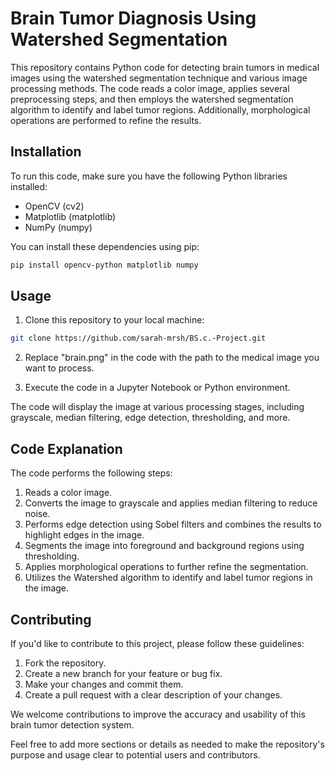 # Brain Tumor Diagnosis Using Watershed Segmentation

This repository contains Python code for detecting brain tumors in medical images using the watershed segmentation technique and various image processing methods. The code reads a color image, applies several preprocessing steps, and then employs the watershed segmentation algorithm to identify and label tumor regions. Additionally, morphological operations are performed to refine the results.

## Installation

To run this code, make sure you have the following Python libraries installed:

- OpenCV (cv2)
- Matplotlib (matplotlib)
- NumPy (numpy)

You can install these dependencies using pip:

```bash
pip install opencv-python matplotlib numpy
```

## Usage

1. Clone this repository to your local machine:
   
```bash
git clone https://github.com/sarah-mrsh/BS.c.-Project.git
```

2. Replace "brain.png" in the code with the path to the medical image you want to process.

3. Execute the code in a Jupyter Notebook or Python environment.

The code will display the image at various processing stages, including grayscale, median filtering, edge detection, thresholding, and more.

## Code Explanation
The code performs the following steps:

1. Reads a color image.
2. Converts the image to grayscale and applies median filtering to reduce noise.
3. Performs edge detection using Sobel filters and combines the results to highlight edges in the image.
4. Segments the image into foreground and background regions using thresholding.
5. Applies morphological operations to further refine the segmentation.
6. Utilizes the Watershed algorithm to identify and label tumor regions in the image.

## Contributing
If you'd like to contribute to this project, please follow these guidelines:

1. Fork the repository.
2. Create a new branch for your feature or bug fix.
3. Make your changes and commit them.
4. Create a pull request with a clear description of your changes.


We welcome contributions to improve the accuracy and usability of this brain tumor detection system.

Feel free to add more sections or details as needed to make the repository's purpose and usage clear to potential users and contributors.
